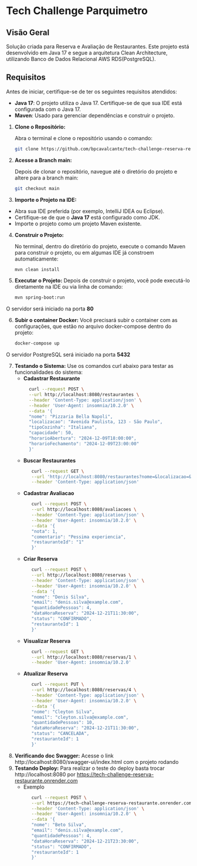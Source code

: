 # Tech Challenge Parquimetro

## Visão Geral

Solução criada para Reserva e Avaliação de Restaurantes. Este projeto está desenvolvido em Java 17 e segue a arquitetura Clean Architecture, utilizando Banco de Dados Relacional AWS RDS(PostgreSQL).

## Requisitos

Antes de iniciar, certifique-se de ter os seguintes requisitos atendidos:

- **Java 17**: O projeto utiliza o Java 17. Certifique-se de que sua IDE está configurada com o Java 17.
- **Maven**: Usado para gerenciar dependências e construir o projeto.

1. **Clone o Repositório:**

   Abra o terminal e clone o repositório usando o comando:

   ```bash
   git clone https://github.com/bpcavalcante/tech-challenge-reserva-restaurante.git

2. **Acesse a Branch main:**

   Depois de clonar o repositório, navegue até o diretório do projeto e altere para a branch main:

   ```bash
   git checkout main

3. **Importe o Projeto na IDE:**

- Abra sua IDE preferida (por exemplo, IntelliJ IDEA ou Eclipse).
- Certifique-se de que o **Java 17** está configurado como JDK.
- Importe o projeto como um projeto Maven existente.

4. **Construir o Projeto:**

   No terminal, dentro do diretório do projeto, execute o comando Maven para construir o projeto, ou em algumas IDE já constroem automaticamente:

   ```bash
   mvn clean install

5. **Executar o Projeto:**
   Depois de construir o projeto, você pode executá-lo diretamente na IDE ou via linha de comando:
   ```bash
   mvn spring-boot:run

O servidor será iniciado na porta **80**

6. **Subir o container Docker:**
   Você precisará subir o container com as configurações, que estão no arquivo docker-compose dentro do projeto:
   ```bash
   docker-compose up

O servidor PostgreSQL será iniciado na porta **5432**

7. **Testando o Sistema:**
   Use os comandos curl abaixo para testar as funcionalidades do sistema:
    - **Cadastrar Restaurante**
      ```bash
        curl --request POST \
        --url http://localhost:8080/restaurantes \
        --header 'Content-Type: application/json' \
        --header 'User-Agent: insomnia/10.2.0' \
        --data '{
        "nome": "Pizzaria Bella Napoli",
        "localizacao": "Avenida Paulista, 123 - São Paulo",
        "tipoCozinha": "Italiana",
        "capacidade": 50,
        "horarioAbertura": "2024-12-09T18:00:00",
        "horarioFechamento": "2024-12-09T23:00:00"
        }'
   - **Buscar Restaurantes**
     ```bash
        curl --request GET \
        --url 'http://localhost:8080/restaurantes?nome=&localizacao=&tipoCozinha=' \
        --header 'Content-Type: application/json'
   - **Cadastrar Avaliacao**
     ```bash
        curl --request POST \
        --url http://localhost:8080/avaliacoes \
        --header 'Content-Type: application/json' \
        --header 'User-Agent: insomnia/10.2.0' \
        --data '{
        "nota": 1,
        "comentario": "Pessima experiencia",
        "restauranteId": "1"
        }'
   - **Criar Reserva**
     ```bash
        curl --request POST \
        --url http://localhost:8080/reservas \
        --header 'Content-Type: application/json' \
        --header 'User-Agent: insomnia/10.2.0' \
        --data '{
        "nome": "Denis Silva",
        "email": "denis.silva@example.com",
        "quantidadePessoas": 4,
        "dataHoraReserva": "2024-12-21T11:30:00",
        "status": "CONFIRMADO",
        "restauranteId": 1
        }' 
   - **Visualizar Reserva**
     ```bash
        curl --request GET \
        --url http://localhost:8080/reservas/1 \
        --header 'User-Agent: insomnia/10.2.0'
   - **Atualizar Reserva**
     ```bash
        curl --request PUT \
        --url http://localhost:8080/reservas/4 \
        --header 'Content-Type: application/json' \
        --header 'User-Agent: insomnia/10.2.0' \
        --data '{
        "nome": "Cleyton Silva",
        "email": "cleyton.silva@example.com",
        "quantidadePessoas": 10,
        "dataHoraReserva": "2024-12-21T11:30:00",
        "status": "CANCELADA",
        "restauranteId": 1
        }'
8. **Verificando doc Swagger:**
   Acesse o link http://localhost:8080/swagger-ui/index.html com o projeto rodando
9. **Testando Deploy:**
   Para realizar o teste do deploy basta trocar http://localhost:8080 por https://tech-challenge-reserva-restaurante.onrender.com
   - Exemplo
     ```bash
        curl --request POST \
        --url https://tech-challenge-reserva-restaurante.onrender.com/reservas \
        --header 'Content-Type: application/json' \
        --header 'User-Agent: insomnia/10.2.0' \
        --data '{
        "nome": "Beto Silva",
        "email": "denis.silva@example.com",
        "quantidadePessoas": 4,
        "dataHoraReserva": "2024-12-21T23:30:00",
        "status": "CONFIRMADO",
        "restauranteId": 1
        }'
